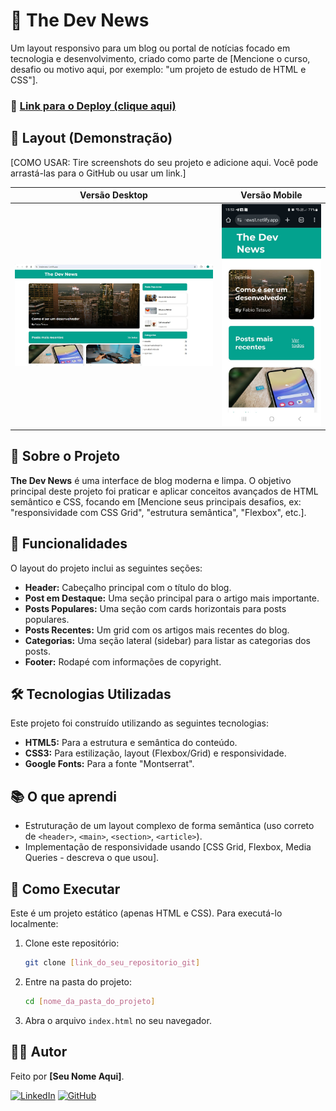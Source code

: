 # 📰 The Dev News

Um layout responsivo para um blog ou portal de notícias focado em tecnologia e desenvolvimento, criado como parte de [Mencione o curso, desafio ou motivo aqui, por exemplo: "um projeto de estudo de HTML e CSS"].

### 🔗 [Link para o Deploy (clique aqui)](https://thedevnews1.netlify.app/)

## 🎨 Layout (Demonstração)

[COMO USAR: Tire screenshots do seu projeto e adicione aqui. Você pode arrastá-las para o GitHub ou usar um link.]

|                        Versão Desktop                         |                        Versão Mobile                        |
| :-----------------------------------------------------------: | :---------------------------------------------------------: |
| ![Imagem da versão desktop do site](./img/readme/desktop.jpg) | ![Imagem da versão mobile do site](./img/readme/mobile.jpg) |

## 📖 Sobre o Projeto

**The Dev News** é uma interface de blog moderna e limpa. O objetivo principal deste projeto foi praticar e aplicar conceitos avançados de HTML semântico e CSS, focando em [Mencione seus principais desafios, ex: "responsividade com CSS Grid", "estrutura semântica", "Flexbox", etc.].

## 🚀 Funcionalidades

O layout do projeto inclui as seguintes seções:

- **Header:** Cabeçalho principal com o título do blog.
- **Post em Destaque:** Uma seção principal para o artigo mais importante.
- **Posts Populares:** Uma seção com cards horizontais para posts populares.
- **Posts Recentes:** Um grid com os artigos mais recentes do blog.
- **Categorias:** Uma seção lateral (sidebar) para listar as categorias dos posts.
- **Footer:** Rodapé com informações de copyright.

## 🛠️ Tecnologias Utilizadas

Este projeto foi construído utilizando as seguintes tecnologias:

- **HTML5:** Para a estrutura e semântica do conteúdo.
- **CSS3:** Para estilização, layout (Flexbox/Grid) e responsividade.
- **Google Fonts:** Para a fonte "Montserrat".

## 📚 O que aprendi

- Estruturação de um layout complexo de forma semântica (uso correto de `<header>`, `<main>`, `<section>`, `<article>`).
- Implementação de responsividade usando [CSS Grid, Flexbox, Media Queries - descreva o que usou].


## 🏃 Como Executar

Este é um projeto estático (apenas HTML e CSS). Para executá-lo localmente:

1.  Clone este repositório:
    ```bash
    git clone [link_do_seu_repositorio_git]
    ```
2.  Entre na pasta do projeto:
    ```bash
    cd [nome_da_pasta_do_projeto]
    ```
3.  Abra o arquivo `index.html` no seu navegador.

## 👨‍💻 Autor

Feito por **[Seu Nome Aqui]**.

[![LinkedIn](https://img.shields.io/badge/LinkedIn-0077B5?style=for-the-badge&logo=linkedin&logoColor=white)](https://www.linkedin.com/in/natanael-pantoja-a998862b2/)
[![GitHub](https://img.shields.io/badge/GitHub-181717?style=for-the-badge&logo=github&logoColor=white)](https://github.com/NatanPantoja)
